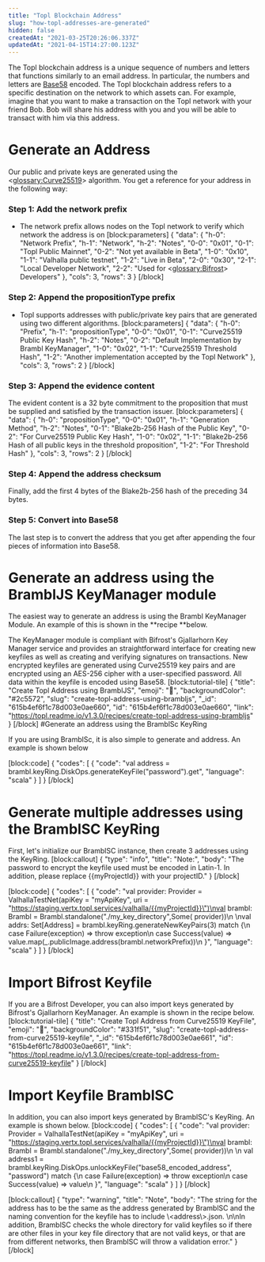 ```yaml
---
title: "Topl Blockchain Address"
slug: "how-topl-addresses-are-generated"
hidden: false
createdAt: "2021-03-25T20:26:06.337Z"
updatedAt: "2021-04-15T14:27:00.123Z"
---
```

The Topl blockchain address is a unique sequence of numbers and letters that functions similarly to an email address. In particular, the numbers and letters are [Base58](https://tools.ietf.org/id/draft-msporny-base58-01.html) encoded.  The Topl blockchain address refers to a specific destination on the network to which assets can. For example, imagine that you want to make a transaction on the Topl network with your friend Bob. Bob will share his address with you and you will be able to transact with him via this address.

# Generate an Address 

Our public and private keys are generated using the <<glossary:Curve25519>> algorithm. You get a reference for your address in the following way: 

### Step 1: Add the network prefix
 - The network prefix allows nodes on the Topl network to verify which network the address is on 
[block:parameters]
{
  "data": {
    "h-0": "Network Prefix",
    "h-1": "Network",
    "h-2": "Notes",
    "0-0": "0x01",
    "0-1": "Topl Public Mainnet",
    "0-2": "Not yet available in Beta",
    "1-0": "0x10",
    "1-1": "Valhalla public testnet",
    "1-2": "Live in Beta",
    "2-0": "0x30",
    "2-1": "Local Developer Network",
    "2-2": "Used for <<glossary:Bifrost>>  Developers"
  },
  "cols": 3,
  "rows": 3
}
[/block]
 ### Step 2: Append the propositionType prefix
- Topl supports addresses with public/private key pairs that are generated using two different algorithms. 
[block:parameters]
{
  "data": {
    "h-0": "Prefix",
    "h-1": "propositionType",
    "0-0": "0x01",
    "0-1": "Curve25519 Public Key Hash",
    "h-2": "Notes",
    "0-2": "Default Implementation by Brambl KeyManager",
    "1-0": "0x02",
    "1-1": "Curve25519 Threshold Hash",
    "1-2": "Another implementation accepted by the Topl Network"
  },
  "cols": 3,
  "rows": 2
}
[/block]
### Step 3: Append the evidence content

The evident content is a 32 byte commitment to the proposition that must be supplied and satisfied by the transaction issuer. 
[block:parameters]
{
  "data": {
    "h-0": "propositionType",
    "0-0": "0x01",
    "h-1": "Generation Method",
    "h-2": "Notes",
    "0-1": "Blake2b-256 Hash of the Public Key",
    "0-2": "For Curve25519 Public Key Hash",
    "1-0": "0x02",
    "1-1": "Blake2b-256 Hash of all public keys in the threshold proposition",
    "1-2": "For Threshold Hash"
  },
  "cols": 3,
  "rows": 2
}
[/block]
### Step 4: Append the address checksum

Finally, add the first 4 bytes of the Blake2b-256 hash of the preceding 34 bytes. 

### Step 5: Convert into Base58
The last step is to convert the address that you get after appending the four pieces of information into Base58. 


# Generate an address using the BramblJS KeyManager module

The easiest way to generate an address is using the Brambl KeyManager Module. An example of this is shown in the **recipe **below. 

The KeyManager module is compliant with Bifrost's Gjallarhorn Key Manager service and provides an straightforward interface for creating new keyfiles as well as creating and verifying signatures on transactions. New encrypted keyfiles are generated using Curve25519 key pairs and are encrypted using an AES-256 cipher with a user-specified password. All data within the keyfile is encoded using Base58.
[block:tutorial-tile]
{
  "title": "Create Topl Address using BramblJS",
  "emoji": "💐",
  "backgroundColor": "#2c5572",
  "slug": "create-topl-address-using-brambljs",
  "_id": "615b4ef6f1c78d003e0ae660",
  "id": "615b4ef6f1c78d003e0ae660",
  "link": "https://topl.readme.io/v1.3.0/recipes/create-topl-address-using-brambljs"
}
[/block]
#Generate an address using the BramblSc KeyRing 

If you are using BramblSc, it is also simple to generate and address. An example is shown below

[block:code]
{
  "codes": [
    {
      "code": "val address = brambl.keyRing.DiskOps.generateKeyFile(\"password\").get",
      "language": "scala"
    }
  ]
}
[/block]
# Generate multiple addresses using the BramblSC KeyRing

First, let's initialize our BramblSC instance, then create 3 addresses using the KeyRing.
[block:callout]
{
  "type": "info",
  "title": "Note:",
  "body": "The password to encrypt the keyfile used must be encoded in Latin-1. In addition, please replace {{myProjectId}} with your projectID."
}
[/block]

[block:code]
{
  "codes": [
    {
      "code": "val provider: Provider = ValhallaTestNet(apiKey = \"myApiKey\", uri = \"https://staging.vertx.topl.services/valhalla/{{myProjectId}}\")\nval brambl: Brambl = Brambl.standalone(\"./my_key_directory\",Some( provider))\n  \nval addrs: Set[Address] = brambl.keyRing.generateNewKeyPairs(3) match {\n  case Failure(exception) => throw exception\n  case Success(value) => value.map(_.publicImage.address(brambl.networkPrefix))\n  }",
      "language": "scala"
    }
  ]
}
[/block]
# Import Bifrost Keyfile

If you are a Bifrost Developer, you can also import keys generated by Bifrost's Gjallarhorn KeyManager. An example is shown in the recipe below. 
[block:tutorial-tile]
{
  "title": "Create Topl Address from Curve25519 KeyFile",
  "emoji": "🍥",
  "backgroundColor": "#331f51",
  "slug": "create-topl-address-from-curve25519-keyfile",
  "_id": "615b4ef6f1c78d003e0ae661",
  "id": "615b4ef6f1c78d003e0ae661",
  "link": "https://topl.readme.io/v1.3.0/recipes/create-topl-address-from-curve25519-keyfile"
}
[/block]
# Import Keyfile BramblSC

In addition, you can also import keys generated by BramblSC's KeyRing. An example is shown below. 
[block:code]
{
  "codes": [
    {
      "code": "val provider: Provider = ValhallaTestNet(apiKey = \"myApiKey\", uri = \"https://staging.vertx.topl.services/valhalla/{{myProjectId}}\")\nval brambl: Brambl = Brambl.standalone(\"./my_key_directory\",Some( provider))\n  \n  val address1 = brambl.keyRing.DiskOps.unlockKeyFile(\"base58_encoded_address\", \"password\") match {\n            case Failure(exception) => throw exception\n            case Success(value) => value\n        }",
      "language": "scala"
    }
  ]
}
[/block]

[block:callout]
{
  "type": "warning",
  "title": "Note",
  "body": "The string for the address has to be the same as the address generated by BramblSC and the naming convention for the keyfile has to include \\<address\\>.json. \n\nIn addition, BramblSC checks the whole directory for valid keyfiles so if there are other files in your key file directory that are not valid keys, or that are from different networks, then BramblSC will throw a validation error."
}
[/block]
